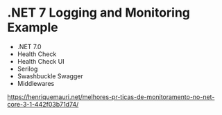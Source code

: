 # .NET 7 Logging and Monitoring Example

- .NET 7.0
- Health Check
- Health Check UI
- Serilog
- Swashbuckle Swagger
- Middlewares

https://henriquemauri.net/melhores-pr-ticas-de-monitoramento-no-net-core-3-1-442f03b71d74/
